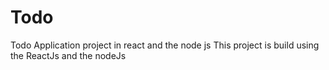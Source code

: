 # Todo
Todo Application project in react and the node js 
This project is build using the ReactJs and the nodeJs
